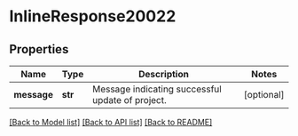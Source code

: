 # InlineResponse20022

## Properties
Name | Type | Description | Notes
------------ | ------------- | ------------- | -------------
**message** | **str** | Message indicating successful update of project. | [optional] 

[[Back to Model list]](../README.md#documentation-for-models) [[Back to API list]](../README.md#documentation-for-api-endpoints) [[Back to README]](../README.md)

